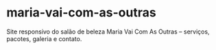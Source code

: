 # maria-vai-com-as-outras
Site responsivo do salão de beleza Maria Vai Com As Outras – serviços, pacotes, galeria e contato.
